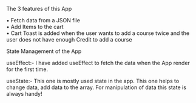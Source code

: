 The 3 features of this App

• Fetch data from a JSON file <br />
• Add Items to the cart <br />
• Cart Toast is added when the user wants to add a course twice and the user does not have enough Credit to add a course <br />

State Management of the App

useEffect:-
I have added useEffect to fetch the data when the App render for the first time.

useState:-
This one is mostly used state in the app. This one helps to change data, add data to the array. For manipulation of data this state is always handy!
